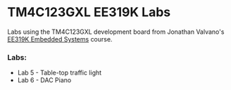 # TM4C123GXL EE319K Labs

Labs using the TM4C123GXL development board from Jonathan Valvano's [EE319K Embedded Systems](http://users.ece.utexas.edu/~valvano/Volume1/) course.

### Labs:
- Lab 5 - Table-top traffic light
- Lab 6 - DAC Piano
